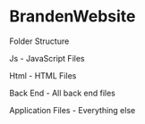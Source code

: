 # BrandenWebsite

Folder Structure

Js - JavaScript Files

Html - HTML Files

Back End - All back end files

Application Files - Everything else

